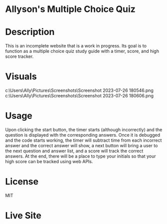 # Allyson's Multiple Choice Quiz

# Description

This is an incomplete website that is a work in progress. Its goal is to function as a multiple choice quiz study guide with a timer, score, and high score tracker. 

# Visuals

c:\Users\Ally\Pictures\Screenshots\Screenshot 2023-07-26 180546.png
c:\Users\Ally\Pictures\Screenshots\Screenshot 2023-07-26 180606.png

# Usage

Upon clicking the start button, the timer starts (although incorrectly) and the question is displayed with the corresponding answers. Once it is debugged and the code starts working, the timer will subtract time from each incorrect answer and the correct answer will show, a next button will bring a user to the next question and answer list, and a score will track the correct answers. At the end, there will be a place to type your initials so that your high score can be tracked using web APIs.

# License

MIT

# Live Site
